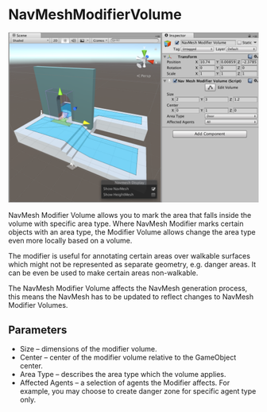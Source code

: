 # NavMeshModifierVolume

![NavMeshModifierVolume example](Images/NavMeshModifierVolume-Example.png)

NavMesh Modifier Volume allows you to mark the area that falls inside the volume with specific area type. Where NavMesh Modifier marks certain objects with an area type, the Modifier Volume allows change the area type even more locally based on a volume.

The modifier is useful for annotating certain areas over walkable surfaces which might not be represented as separate geometry, e.g. danger areas.  It can be even be used to make certain areas non-walkable.

The NavMesh Modifier Volume affects the NavMesh generation process, this means the NavMesh has to be updated to reflect changes to NavMesh Modifier Volumes.

## Parameters
* Size – dimensions of the modifier volume. 
* Center – center of the modifier volume relative to the GameObject center.
* Area Type – describes the area type which the volume applies.
* Affected Agents – a selection of agents the Modifier affects. For example, you may choose to create danger zone for specific agent type only.

